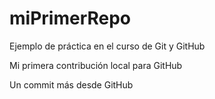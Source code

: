# miPrimerRepo

Ejemplo de práctica en el curso de Git y GitHub

Mi primera contribución local para GitHub

Un commit más desde GitHub
